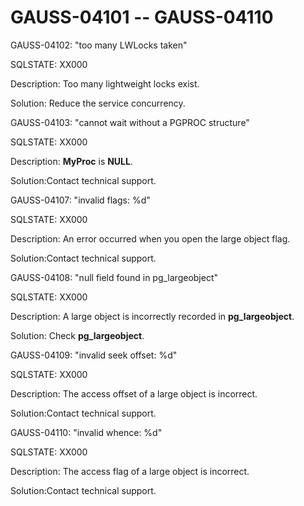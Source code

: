 # GAUSS-04101 -- GAUSS-04110<a name="EN-US_TOPIC_0302072977"></a>

GAUSS-04102: "too many LWLocks taken"

SQLSTATE: XX000

Description: Too many lightweight locks exist.

Solution: Reduce the service concurrency.

GAUSS-04103: "cannot wait without a PGPROC structure"

SQLSTATE: XX000

Description:  **MyProc**  is  **NULL**.

Solution:Contact technical support.

GAUSS-04107: "invalid flags: %d"

SQLSTATE: XX000

Description: An error occurred when you open the large object flag.

Solution:Contact technical support.

GAUSS-04108: "null field found in pg\_largeobject"

SQLSTATE: XX000

Description: A large object is incorrectly recorded in  **pg\_largeobject**.

Solution: Check  **pg\_largeobject**.

GAUSS-04109: "invalid seek offset: %d"

SQLSTATE: XX000

Description: The access offset of a large object is incorrect.

Solution:Contact technical support.

GAUSS-04110: "invalid whence: %d"

SQLSTATE: XX000

Description: The access flag of a large object is incorrect.

Solution:Contact technical support.

